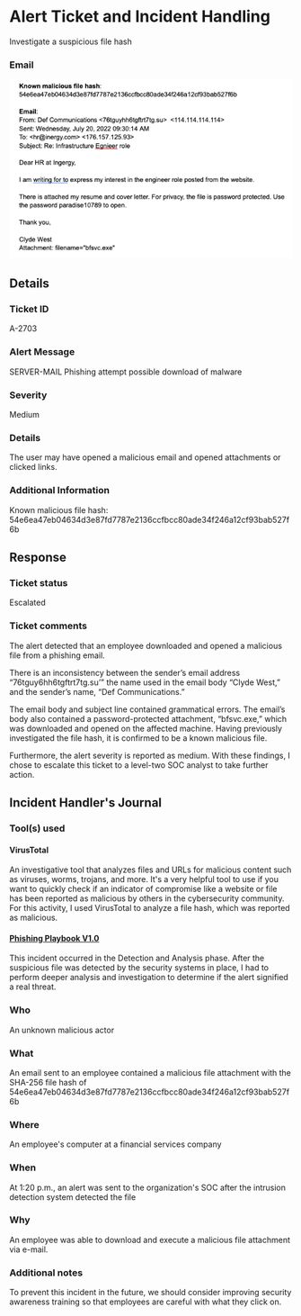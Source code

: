 # Alert Ticket and Incident Handling

Investigate a suspicious file hash

### Email
![image](https://raw.githubusercontent.com/Mathieu-Marthe/alert-ticket-and-incident-handling/refs/heads/main/Email.png)

## Details

### Ticket ID
A-2703

### Alert Message
SERVER-MAIL Phishing attempt possible download of malware

### Severity
Medium

### Details
The user may have opened a malicious email and opened attachments or clicked links.

### Additional Information
Known malicious file hash: 54e6ea47eb04634d3e87fd7787e2136ccfbcc80ade34f246a12cf93bab527f6b

## Response

### Ticket status
Escalated

### Ticket comments
The alert detected that an employee downloaded and opened a malicious file from a phishing email. 

There is an inconsistency between the sender’s email address “76tguy6hh6tgftrt7tg.su’” the name used in the email body “Clyde West,” and the sender’s name, “Def Communications.” 

The email body and subject line contained grammatical errors. The email’s body also contained a password-protected attachment, “bfsvc.exe,” which was downloaded and opened on the affected machine. Having previously investigated the file hash, it is confirmed to be a known malicious file. 

Furthermore, the alert severity is reported as medium. With these findings, I chose to escalate this ticket to a level-two SOC analyst to take further action.


## Incident Handler's Journal
### Tool(s) used
#### VirusTotal
An investigative tool that analyzes files and URLs for malicious content such as viruses, worms, trojans, and more.  It's a very helpful tool to use if you want to quickly check if an indicator of compromise like a website or file has been reported as malicious by others in the cybersecurity community. For this activity, I used VirusTotal to analyze a file hash, which was reported as malicious. 

#### [Phishing Playbook V1.0](https://github.com/Mathieu-Marthe/alert-ticket-and-incident-handling/blob/main/Phishing-incident-response-playbook.pdf)

This incident occurred in the Detection and Analysis phase. After the suspicious file was detected by the security systems in place, I had to perform deeper analysis and investigation to determine if the alert signified a real threat. 

### Who 
An unknown malicious actor 

### What
An email sent to an employee contained a malicious file attachment with the SHA-256 file hash of 54e6ea47eb04634d3e87fd7787e2136ccfbcc80ade34f246a12cf93bab527f6b

### Where
An employee's computer at a financial services company

### When 
At 1:20 p.m., an alert was sent to the organization's SOC after the intrusion detection system detected the file

### Why
An employee was able to download and execute a malicious file attachment via e-mail.

### Additional notes
To prevent this incident in the future, we should consider improving security awareness training so that employees are careful with what they click on.
